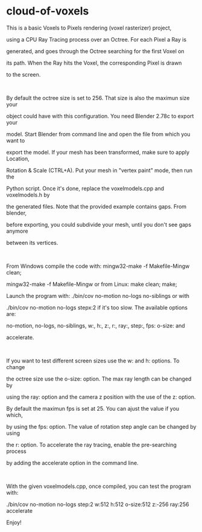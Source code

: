 cloud-of-voxels
===============
This is a basic Voxels to Pixels rendering (voxel rasterizer) project,

using a CPU Ray Tracing process over an Octree. For each Pixel a Ray is

generated, and goes through the Octree searching for the first Voxel on

its path. When the Ray hits the Voxel, the corresponding Pixel is drawn

to the screen.

<br/>

By default the octree size is set to 256. That size is also the maximun size your

object could have with this configuration. You need Blender 2.78c to export your

model. Start Blender from command line and open the file from which you want to

export the model. If your mesh has been transformed, make sure to apply Location,

Rotation & Scale (CTRL+A). Put your mesh in "vertex paint" mode, then run the

Python script. Once it's done, replace the voxelmodels.cpp and voxelmodels.h by

the generated files. Note that the provided example contains gaps. From blender,

before exporting, you could subdivide your mesh, until you don't see gaps anymore

between its vertices.

<br/>

From Windows compile the code with: mingw32-make -f Makefile-Mingw clean;

mingw32-make -f Makefile-Mingw or from Linux: make clean; make;

Launch the program with: ./bin/cov no-motion no-logs no-siblings or with
 
./bin/cov no-motion no-logs stepx:2 if it's too slow. The available options are:
 
no-motion, no-logs, no-siblings, w:, h:, z:, r:, ray:, step:, fps: o-size: and

accelerate.

<br/>

If you want to test different screen sizes use the w: and h: options. To change

the octree size use the o-size: option. The max ray length can be changed by

using the ray: option and the camera z position with the use of the z: option. 

By default the maximun fps is set at 25. You can ajust the value if you which,

by using the fps: option. The value of rotation step angle can be changed by using

the r: option. To accelerate the ray tracing, enable the pre-searching process

by adding the accelerate option in the command line.

<br/>

With the given voxelmodels.cpp, once compiled, you can test the program with:

./bin/cov no-motion no-logs step:2 w:512 h:512 o-size:512 z:-256 ray:256 accelerate

Enjoy!
